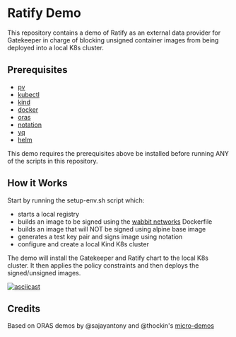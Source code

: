 # Ratify Demo

This repository contains a demo of Ratify as an external data provider for Gatekeeper in charge of blocking unsigned container images from being deployed into a local K8s cluster.

## Prerequisites
- [pv](https://ss64.com/bash/pv.html)
- [kubectl](https://kubernetes.io/docs/reference/kubectl/)
- [kind](https://kind.sigs.k8s.io/docs/user/quick-start/#installation)
- [docker](https://docs.docker.com/get-docker/)
- [oras](https://oras.land/docs/installation)
- [notation](https://notaryproject.dev/docs/installation/cli/)
- [yq](https://github.com/mikefarah/yq)
- [helm](https://helm.sh/docs/intro/install/)

This demo requires the prerequisites above be installed before running ANY of the scripts in this repository.

## How it Works

Start by running the setup-env.sh script which:
- starts a local registry
- builds an image to be signed using the [wabbit networks](https://github.com/wabbit-networks/net-monitor) Dockerfile
- builds an image that will NOT be signed using alpine base image
- generates a test key pair and signs image using notation
- configure and create a local Kind K8s cluster

The demo will install the Gatekeeper and Ratify chart to the local K8s cluster. It then applies the policy constraints and then deploys the signed/unsigned images.

[![asciicast](https://asciinema.org/a/n5tpyGI6Y6KblhsUNioug029U.png)](https://asciinema.org/a/n5tpyGI6Y6KblhsUNioug029U?autoplay=1&loop=1)

## Credits
Based on ORAS demos by @sajayantony and @thockin's [micro-demos](https://github.com/thockin/micro-demos)
